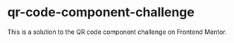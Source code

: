# qr-code-component-challenge
This is a solution to the QR code component challenge on Frontend Mentor.
